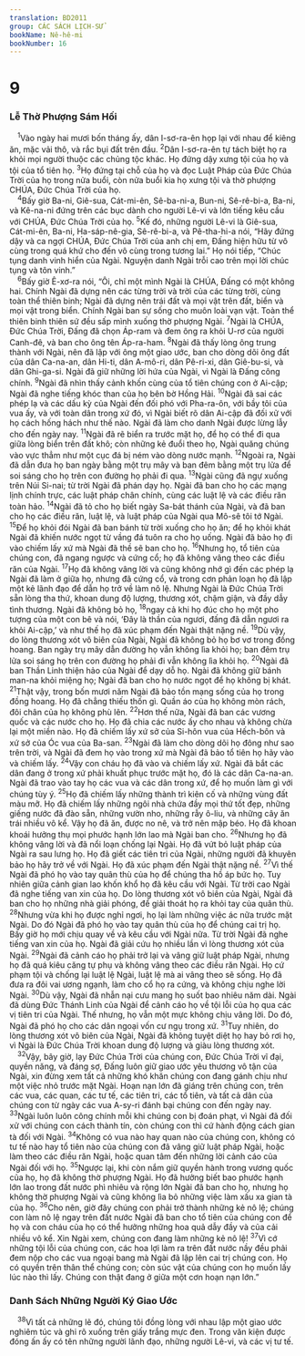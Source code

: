 ```yaml
---
translation: BD2011
group: CÁC SÁCH LỊCH-SỬ
bookName: Nê-hê-mi 
bookNumber: 16
---
```


<div class="title"><h1>9</h1><h3>Lễ Thờ Phượng Sám Hối</h3></div>
<span class="verse ne_9_1"> <sup>1</sup>Vào ngày hai mươi bốn tháng ấy, dân I-sơ-ra-ên họp lại với nhau để kiêng ăn, mặc vải thô, và rắc bụi đất trên đầu. </span>
<span class="verse ne_9_2"><sup>2</sup>Dân I-sơ-ra-ên tự tách biệt họ ra khỏi mọi người thuộc các chủng tộc khác. Họ đứng dậy xưng tội của họ và tội của tổ tiên họ. </span>
<span class="verse ne_9_3"><sup>3</sup>Họ đứng tại chỗ của họ và đọc Luật Pháp của Ðức Chúa Trời của họ trong nửa buổi, còn nửa buổi kia họ xưng tội và thờ phượng CHÚA, Ðức Chúa Trời của họ.<br/></span>
<span class="verse ne_9_4"> <sup>4</sup>Bấy giờ Ba-ni, Giê-sua, Cát-mi-ên, Sê-ba-ni-a, Bun-ni, Sê-rê-bi-a, Ba-ni, và Kê-na-ni đứng trên các bục dành cho người Lê-vi và lớn tiếng kêu cầu với CHÚA, Ðức Chúa Trời của họ. </span>
<span class="verse ne_9_5"><sup>5</sup>Kế đó, những người Lê-vi là Giê-sua, Cát-mi-ên, Ba-ni, Ha-sáp-nê-gia, Sê-rê-bi-a, và Pê-tha-hi-a nói, “Hãy đứng dậy và ca ngợi CHÚA, Ðức Chúa Trời của anh chị em, Ðấng hiện hữu từ vô cùng trong quá khứ cho đến vô cùng trong tương lai.” Họ nói tiếp, “Chúc tụng danh vinh hiển của Ngài. Nguyện danh Ngài trỗi cao trên mọi lời chúc tụng và tôn vinh.”<br/></span>
<span class="verse ne_9_6"> <sup>6</sup>Bấy giờ Ê-xơ-ra nói, “Ôi, chỉ một mình Ngài là CHÚA, Ðấng có một không hai. Chính Ngài đã dựng nên các từng trời và trời của các từng trời, cùng toàn thể thiên binh; Ngài đã dựng nên trái đất và mọi vật trên đất, biển và mọi vật trong biển. Chính Ngài ban sự sống cho muôn loài vạn vật. Toàn thể thiên binh thiên sứ đều sấp mình xuống thờ phượng Ngài. </span>
<span class="verse ne_9_7"><sup>7</sup>Ngài là CHÚA, Ðức Chúa Trời, Ðấng đã chọn Áp-ram và đem ông ra khỏi U-rơ của người Canh-đê, và ban cho ông tên Áp-ra-ham. </span>
<span class="verse ne_9_8"><sup>8</sup>Ngài đã thấy lòng ông trung thành với Ngài, nên đã lập với ông một giao ước, ban cho dòng dõi ông đất của dân Ca-na-an, dân Hi-ti, dân A-mô-ri, dân Pê-ri-xi, dân Giê-bu-si, và dân Ghi-ga-si. Ngài đã giữ những lời hứa của Ngài, vì Ngài là Ðấng công chính. </span>
<span class="verse ne_9_9"><sup>9</sup>Ngài đã nhìn thấy cảnh khốn cùng của tổ tiên chúng con ở Ai-cập; Ngài đã nghe tiếng khóc than của họ bên bờ Hồng Hải. </span>
<span class="verse ne_9_10"><sup>10</sup>Ngài đã sai các phép lạ và các dấu kỳ của Ngài đến đối phó với Pha-ra-ôn, với bầy tôi của vua ấy, và với toàn dân trong xứ đó, vì Ngài biết rõ dân Ai-cập đã đối xử với họ cách hống hách như thế nào. Ngài đã làm cho danh Ngài được lừng lẫy cho đến ngày nay. </span>
<span class="verse ne_9_11"><sup>11</sup>Ngài đã rẽ biển ra trước mặt họ, để họ có thể đi qua giữa lòng biển trên đất khô; còn những kẻ đuổi theo họ, Ngài quăng chúng vào vực thẳm như một cục đá bị ném vào dòng nước mạnh. </span>
<span class="verse ne_9_12"><sup>12</sup>Ngoài ra, Ngài đã dẫn đưa họ ban ngày bằng một trụ mây và ban đêm bằng một trụ lửa để soi sáng cho họ trên con đường họ phải đi qua. </span>
<span class="verse ne_9_13"><sup>13</sup>Ngài cũng đã ngự xuống trên Núi Si-nai; từ trời Ngài đã phán dạy họ. Ngài đã ban cho họ các mạng lịnh chính trực, các luật pháp chân chính, cùng các luật lệ và các điều răn toàn hảo. </span>
<span class="verse ne_9_14"><sup>14</sup>Ngài đã tỏ cho họ biết ngày Sa-bát thánh của Ngài, và đã ban cho họ các điều răn, luật lệ, và luật pháp của Ngài qua Mô-sê tôi tớ Ngài. </span>
<span class="verse ne_9_15"><sup>15</sup>Ðể họ khỏi đói Ngài đã ban bánh từ trời xuống cho họ ăn; để họ khỏi khát Ngài đã khiến nước ngọt từ vầng đá tuôn ra cho họ uống. Ngài đã bảo họ đi vào chiếm lấy xứ mà Ngài đã thề sẽ ban cho họ. </span>
<span class="verse ne_9_16"><sup>16</sup>Nhưng họ, tổ tiên của chúng con, đã ngang ngược và cứng cổ; họ đã không vâng theo các điều răn của Ngài. </span>
<span class="verse ne_9_17"><sup>17</sup>Họ đã không vâng lời và cũng không nhớ gì đến các phép lạ Ngài đã làm ở giữa họ, nhưng đã cứng cổ, và trong cơn phản loạn họ đã lập một kẻ lãnh đạo để dẫn họ trở về làm nô lệ. Nhưng Ngài là Ðức Chúa Trời sẵn lòng tha thứ, khoan dung độ lượng, thương xót, chậm giận, và đầy dẫy tình thương. Ngài đã không bỏ họ, </span>
<span class="verse ne_9_18"><sup>18</sup>ngay cả khi họ đúc cho họ một pho tượng của một con bê và nói, ‘Ðây là thần của ngươi, đấng đã dẫn ngươi ra khỏi Ai-cập,’ và như thế họ đã xúc phạm đến Ngài thật nặng nề. </span>
<span class="verse ne_9_19"><sup>19</sup>Dù vậy, do lòng thương xót vô biên của Ngài, Ngài đã không bỏ họ bơ vơ trong đồng hoang. Ban ngày trụ mây dẫn đường họ vẫn không lìa khỏi họ; ban đêm trụ lửa soi sáng họ trên con đường họ phải đi vẫn không lìa khỏi họ. </span>
<span class="verse ne_9_20"><sup>20</sup>Ngài đã ban Thần Linh thiện hảo của Ngài để dạy dỗ họ. Ngài đã không giữ bánh man-na khỏi miệng họ; Ngài đã ban cho họ nước ngọt để họ không bị khát. </span>
<span class="verse ne_9_21"><sup>21</sup>Thật vậy, trong bốn mươi năm Ngài đã bảo tồn mạng sống của họ trong đồng hoang. Họ đã chẳng thiếu thốn gì. Quần áo của họ không mòn rách, đôi chân của họ không phù lên. </span>
<span class="verse ne_9_22"><sup>22</sup>Hơn thế nữa, Ngài đã ban các vương quốc và các nước cho họ. Họ đã chia các nước ấy cho nhau và không chừa lại một miền nào. Họ đã chiếm lấy xứ sở của Si-hôn vua của Hếch-bôn và xứ sở của Óc vua của Ba-san. </span>
<span class="verse ne_9_23"><sup>23</sup>Ngài đã làm cho dòng dõi họ đông như sao trên trời, và Ngài đã đem họ vào trong xứ mà Ngài đã bảo tổ tiên họ hãy vào và chiếm lấy. </span>
<span class="verse ne_9_24"><sup>24</sup>Vậy con cháu họ đã vào và chiếm lấy xứ. Ngài đã bắt các dân đang ở trong xứ phải khuất phục trước mặt họ, đó là các dân Ca-na-an. Ngài đã trao vào tay họ các vua và các dân trong xứ, để họ muốn làm gì với chúng tùy ý. </span>
<span class="verse ne_9_25"><sup>25</sup>Họ đã chiếm lấy những thành trì kiên cố và những vùng đất màu mỡ. Họ đã chiếm lấy những ngôi nhà chứa đầy mọi thứ tốt đẹp, những giếng nước đã đào sẵn, những vườn nho, những rẫy ô-liu, và những cây ăn trái nhiều vô kể. Vậy họ đã ăn, được no nê, và trở nên mập béo. Họ đã khoan khoái hưởng thụ mọi phước hạnh lớn lao mà Ngài ban cho. </span>
<span class="verse ne_9_26"><sup>26</sup>Nhưng họ đã không vâng lời và đã nổi loạn chống lại Ngài. Họ đã vứt bỏ luật pháp của Ngài ra sau lưng họ. Họ đã giết các tiên tri của Ngài, những người đã khuyên bảo họ hãy trở về với Ngài. Họ đã xúc phạm đến Ngài thật nặng nề. </span>
<span class="verse ne_9_27"><sup>27</sup>Vì thế Ngài đã phó họ vào tay quân thù của họ để chúng tha hồ áp bức họ. Tuy nhiên giữa cảnh gian lao khốn khổ họ đã kêu cầu với Ngài. Từ trời cao Ngài đã nghe tiếng van xin của họ. Do lòng thương xót vô biên của Ngài, Ngài đã ban cho họ những nhà giải phóng, để giải thoát họ ra khỏi tay của quân thù. </span>
<span class="verse ne_9_28"><sup>28</sup>Nhưng vừa khi họ được nghỉ ngơi, họ lại làm những việc ác nữa trước mặt Ngài. Do đó Ngài đã phó họ vào tay quân thù của họ để chúng cai trị họ. Bấy giờ họ mới chịu quay về và kêu cầu với Ngài nữa. Từ trời Ngài đã nghe tiếng van xin của họ. Ngài đã giải cứu họ nhiều lần vì lòng thương xót của Ngài. </span>
<span class="verse ne_9_29"><sup>29</sup>Ngài đã cảnh cáo họ phải trở lại và vâng giữ luật pháp Ngài, nhưng họ đã quá kiêu căng tự phụ và không vâng theo các điều răn Ngài. Họ cứ phạm tội và chống lại luật lệ Ngài, luật lệ mà ai vâng theo sẽ sống. Họ đã đưa ra đôi vai ương ngạnh, làm cho cổ họ ra cứng, và không chịu nghe lời Ngài. </span>
<span class="verse ne_9_30"><sup>30</sup>Dù vậy, Ngài đã nhẫn nại cưu mang họ suốt bao nhiêu năm dài. Ngài đã dùng Ðức Thánh Linh của Ngài để cảnh cáo họ về tội lỗi của họ qua các vị tiên tri của Ngài. Thế nhưng, họ vẫn một mực không chịu vâng lời. Do đó, Ngài đã phó họ cho các dân ngoại vốn cư ngụ trong xứ. </span>
<span class="verse ne_9_31"><sup>31</sup>Tuy nhiên, do lòng thương xót vô biên của Ngài, Ngài đã không tuyệt diệt họ hay bỏ rơi họ, vì Ngài là Ðức Chúa Trời khoan dung độ lượng và giàu lòng thương xót.<br/></span>
<span class="verse ne_9_32"> <sup>32</sup>Vậy, bây giờ, lạy Ðức Chúa Trời của chúng con, Ðức Chúa Trời vĩ đại, quyền năng, và đáng sợ, Ðấng luôn giữ giao ước yêu thương vô tận của Ngài, xin đừng xem tất cả những khó khăn chúng con đang gánh chịu như một việc nhỏ trước mặt Ngài. Hoạn nạn lớn đã giáng trên chúng con, trên các vua, các quan, các tư tế, các tiên tri, các tổ tiên, và tất cả dân của chúng con từ ngày các vua A-sy-ri đánh bại chúng con đến ngày nay. </span>
<span class="verse ne_9_33"><sup>33</sup>Ngài luôn luôn công chính mỗi khi chúng con bị đoán phạt, vì Ngài đã đối xử với chúng con cách thành tín, còn chúng con thì cứ hành động cách gian tà đối với Ngài. </span>
<span class="verse ne_9_34"><sup>34</sup>Không có vua nào hay quan nào của chúng con, không có tư tế nào hay tổ tiên nào của chúng con đã vâng giữ luật pháp Ngài, hoặc làm theo các điều răn Ngài, hoặc quan tâm đến những lời cảnh cáo của Ngài đối với họ. </span>
<span class="verse ne_9_35"><sup>35</sup>Ngược lại, khi còn nắm giữ quyền hành trong vương quốc của họ, họ đã không thờ phượng Ngài. Họ đã hưởng biết bao phước hạnh lớn lao trong đất nước phì nhiêu và rộng lớn Ngài đã ban cho họ, nhưng họ không thờ phượng Ngài và cũng không lìa bỏ những việc làm xấu xa gian tà của họ. </span>
<span class="verse ne_9_36"><sup>36</sup>Cho nên, giờ đây chúng con phải trở thành những kẻ nô lệ; chúng con làm nô lệ ngay trên đất nước Ngài đã ban cho tổ tiên của chúng con để họ và con cháu của họ có thể hưởng những hoa quả dẫy đầy và của cải nhiều vô kể. Xin Ngài xem, chúng con đang làm những kẻ nô lệ! </span>
<span class="verse ne_9_37"><sup>37</sup>Vì cớ những tội lỗi của chúng con, các hoa lợi làm ra trên đất nước nầy đều phải đem nộp cho các vua ngoại bang mà Ngài đã lập lên cai trị chúng con. Họ có quyền trên thân thể chúng con; còn súc vật của chúng con họ muốn lấy lúc nào thì lấy. Chúng con thật đang ở giữa một cơn hoạn nạn lớn.”<br/></span>
<div class="title"><h3>Danh Sách Những Người Ký Giao Ước</h3></div>
<span class="verse ne_9_38"> <sup>38</sup>Vì tất cả những lẽ đó, chúng tôi đồng lòng với nhau lập một giao ước nghiêm túc và ghi rõ xuống trên giấy trắng mực đen. Trong văn kiện được đóng ấn ấy có tên những người lãnh đạo, những người Lê-vi, và các vị tư tế.<br/></span>
